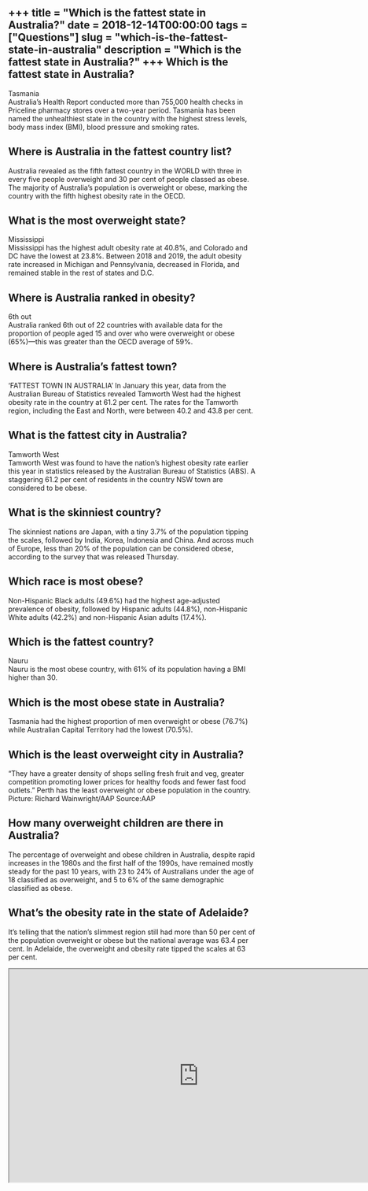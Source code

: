 +++
title = "Which is the fattest state in Australia?"
date = 2018-12-14T00:00:00
tags = ["Questions"]
slug = "which-is-the-fattest-state-in-australia"
description = "Which is the fattest state in Australia?"
+++
Which is the fattest state in Australia?
----------------------------------------

Tasmania  
Australia’s Health Report conducted more than 755,000 health checks in Priceline pharmacy stores over a two-year period. Tasmania has been named the unhealthiest state in the country with the highest stress levels, body mass index (BMI), blood pressure and smoking rates.

Where is Australia in the fattest country list?
-----------------------------------------------

Australia revealed as the fifth fattest country in the WORLD with three in every five people overweight and 30 per cent of people classed as obese. The majority of Australia’s population is overweight or obese, marking the country with the fifth highest obesity rate in the OECD.

What is the most overweight state?
----------------------------------

Mississippi  
Mississippi has the highest adult obesity rate at 40.8%, and Colorado and DC have the lowest at 23.8%. Between 2018 and 2019, the adult obesity rate increased in Michigan and Pennsylvania, decreased in Florida, and remained stable in the rest of states and D.C.

Where is Australia ranked in obesity?
-------------------------------------

6th out  
Australia ranked 6th out of 22 countries with available data for the proportion of people aged 15 and over who were overweight or obese (65%)—this was greater than the OECD average of 59%.

Where is Australia’s fattest town?
----------------------------------

‘FATTEST TOWN IN AUSTRALIA’ In January this year, data from the Australian Bureau of Statistics revealed Tamworth West had the highest obesity rate in the country at 61.2 per cent. The rates for the Tamworth region, including the East and North, were between 40.2 and 43.8 per cent.

What is the fattest city in Australia?
--------------------------------------

Tamworth West  
Tamworth West was found to have the nation’s highest obesity rate earlier this year in statistics released by the Australian Bureau of Statistics (ABS). A staggering 61.2 per cent of residents in the country NSW town are considered to be obese.

What is the skinniest country?
------------------------------

The skinniest nations are Japan, with a tiny 3.7% of the population tipping the scales, followed by India, Korea, Indonesia and China. And across much of Europe, less than 20% of the population can be considered obese, according to the survey that was released Thursday.

Which race is most obese?
-------------------------

Non-Hispanic Black adults (49.6%) had the highest age-adjusted prevalence of obesity, followed by Hispanic adults (44.8%), non-Hispanic White adults (42.2%) and non-Hispanic Asian adults (17.4%).

Which is the fattest country?
-----------------------------

Nauru  
Nauru is the most obese country, with 61% of its population having a BMI higher than 30.

Which is the most obese state in Australia?
-------------------------------------------

Tasmania had the highest proportion of men overweight or obese (76.7%) while Australian Capital Territory had the lowest (70.5%).

Which is the least overweight city in Australia?
------------------------------------------------

“They have a greater density of shops selling fresh fruit and veg, greater competition promoting lower prices for healthy foods and fewer fast food outlets.” Perth has the least overweight or obese population in the country. Picture: Richard Wainwright/AAP Source:AAP

How many overweight children are there in Australia?
----------------------------------------------------

The percentage of overweight and obese children in Australia, despite rapid increases in the 1980s and the first half of the 1990s, have remained mostly steady for the past 10 years, with 23 to 24% of Australians under the age of 18 classified as overweight, and 5 to 6% of the same demographic classified as obese.

What’s the obesity rate in the state of Adelaide?
-------------------------------------------------

It’s telling that the nation’s slimmest region still had more than 50 per cent of the population overweight or obese but the national average was 63.4 per cent. In Adelaide, the overweight and obesity rate tipped the scales at 63 per cent.

<iframe allow="accelerometer; autoplay; clipboard-write; encrypted-media; gyroscope; picture-in-picture" allowfullscreen="" class="__youtube_prefs__  epyt-is-override  no-lazyload" data-no-lazy="1" data-origheight="433" data-origwidth="770" data-skipgform_ajax_framebjll="" height="433" id="_ytid_29487" loading="lazy" src="https://www.youtube.com/embed/nvJsEX9MWpw?enablejsapi=1&autoplay=0&cc_load_policy=0&cc_lang_pref=&iv_load_policy=1&loop=0&modestbranding=0&rel=1&fs=1&playsinline=0&autohide=2&theme=dark&color=red&controls=1&" title="YouTube player" width="770"></iframe>